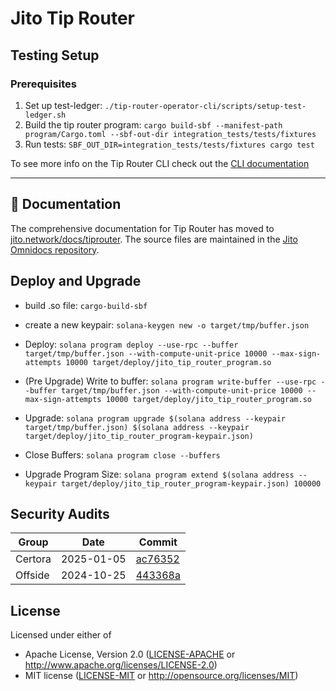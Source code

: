 # Jito Tip Router

## Testing Setup

### Prerequisites

1. Set up test-ledger: `./tip-router-operator-cli/scripts/setup-test-ledger.sh`
2. Build the tip router program: `cargo build-sbf --manifest-path program/Cargo.toml --sbf-out-dir integration_tests/tests/fixtures`
3. Run tests: `SBF_OUT_DIR=integration_tests/tests/fixtures cargo test`

To see more info on the Tip Router CLI check out the [CLI documentation](./cli/README.md)

---

## 📖 Documentation

The comprehensive documentation for Tip Router has moved to [jito.network/docs/tiprouter](https://jito.network/docs/tiprouter). The source files are maintained in the [Jito Omnidocs repository](https://github.com/jito-foundation/jito-omnidocs/tree/master/tiprouter).

## Deploy and Upgrade

- build .so file: `cargo-build-sbf`

- create a new keypair: `solana-keygen new -o target/tmp/buffer.json`

- Deploy: `solana program deploy --use-rpc --buffer target/tmp/buffer.json --with-compute-unit-price 10000 --max-sign-attempts 10000 target/deploy/jito_tip_router_program.so`

- (Pre Upgrade) Write to buffer: `solana program write-buffer --use-rpc --buffer target/tmp/buffer.json --with-compute-unit-price 10000 --max-sign-attempts 10000 target/deploy/jito_tip_router_program.so`

- Upgrade: `solana program upgrade $(solana address --keypair target/tmp/buffer.json) $(solana address --keypair target/deploy/jito_tip_router_program-keypair.json)`

- Close Buffers: `solana program close --buffers`

- Upgrade Program Size: `solana program extend $(solana address --keypair target/deploy/jito_tip_router_program-keypair.json) 100000`

## Security Audits

| Group    | Date       | Commit                                                                 |
|----------|------------|------------------------------------------------------------------------|
| Certora  | 2025-01-05 | [ac76352](security_audits/certora.pdf)                                 |
| Offside  | 2024-10-25 | [443368a](security_audits/offside.pdf)                                 |

## License

Licensed under either of

- Apache License, Version 2.0 ([LICENSE-APACHE](LICENSE-APACHE) or http://www.apache.org/licenses/LICENSE-2.0)
- MIT license ([LICENSE-MIT](LICENSE-MIT) or http://opensource.org/licenses/MIT)
